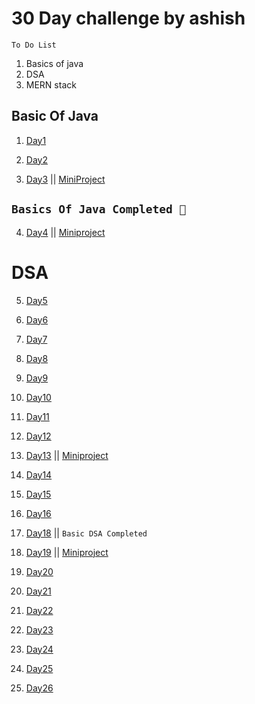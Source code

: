 # 30 Day challenge by ashish

`To Do List`

1. Basics of java
2. DSA
3. MERN stack

## Basic Of Java

1. [Day1](./Day_1/basics_of_java/readme.md)

2. [Day2](./Day_2/readme.md)

3. [Day3](./Day_3/readme.md) || [MiniProject](./Day_3/miniproject/Guess_number.java)

## `Basics Of Java Completed 🎯`

4. [Day4](./Day_4/readme.md) || [Miniproject](./Day_4/Minproject/calculator/calculator.java)

# DSA

5. [Day5](./Day_5/readme.md)

6. [Day6](./Day_6/readme.md)

7. [Day7](./Day_7/readme.md)

8. [Day8](./Day_8/readme.md)

9. [Day9](./Day_9/readme.md)

10. [Day10](./Day_10/readme.md)

11. [Day11](./Day_11/readme.md)

12. [Day12](./Day_12/readme.md)

13. [Day13](./Day_13/readme.md) || [Miniproject](./Day_13/miniproject/make_sentence.java)

14. [Day14](./Day_14/readme.md)

15. [Day15](./Day_15/readme.md)

16. [Day16](./Day_16/readme.md)

17. [Day18](./Day_18/readme.md) || `Basic DSA Completed`

18. [Day19](./Day_19/readme.md) || [Miniproject](./Day_19/readme.md)

19. [Day20](./Day_20/readme.md)

20. [Day21](./Day_21/readme.md)

21. [Day22](./Day_22/readme.md)

22. [Day23](./Day_23/readme.md)

23. [Day24](./Day_24/readme.md)

24. [Day25](./Day_25/readme.md)

24. [Day26](./Day_26/readme.md)